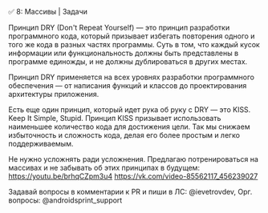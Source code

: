 ✅ 8: Массивы | Задачи

Принцип DRY (Don't Repeat Yourself) — это принцип разработки программного кода, который призывает избегать повторения
одного и того же кода в разных частях программы. Суть в том, что каждый кусок информации или функциональность должны
быть представлены в программе единожды, и не должны дублироваться в других местах.

Принцип DRY применяется на всех уровнях разработки программного обеспечения — от написания функций и классов до
проектирования архитектуры приложения.

Есть еще один принцип, который идет рука об руку с DRY — это KISS. Keep It Simple, Stupid. Принцип KISS призывает
использовать наименьшее количество кода для достижения цели. Так мы снижаем избыточность и сложность кода, делая его
более простым и легко поддерживаемым.

Не нужно усложнять ради усложнения. Предлагаю потренироваться на массивах и не забывать об этих принципах в будущем:
https://youtu.be/brhqCZpm3u4
https://vk.com/video-85562117_456239027

Задавай вопросы в комментарии к PR и пиши в ЛС:
@ievetrovdev, Орг. вопросы: @androidsprint_support